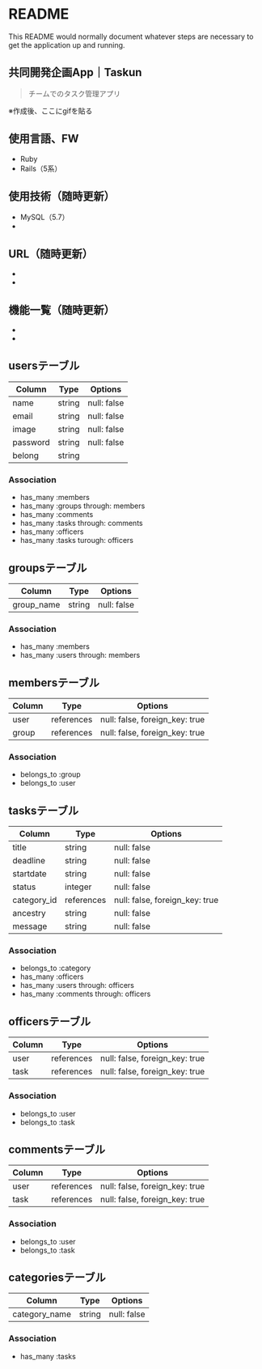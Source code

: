 # README

This README would normally document whatever steps are necessary to get the
application up and running.

## 共同開発企画App｜Taskun
>チームでのタスク管理アプリ

※作成後、ここにgifを貼る

## 使用言語、FW

- Ruby
- Rails（5系）

## 使用技術（随時更新）

- MySQL（5.7）
- 

## URL（随時更新）

- 
-

## 機能一覧（随時更新）

- 
-
## usersテーブル

|Column|Type|Options|
|------|----|-------|
|name|string|null: false|
|email|string|null: false|
|image|string|null: false|
|password|string|null: false|
|belong|string|

### Association
- has_many :members
- has_many :groups through: members
- has_many :comments
- has_many :tasks through: comments
- has_many :officers
- has_many :tasks turough: officers

## groupsテーブル

|Column|Type|Options|
|------|----|-------|
|group_name|string|null: false|

### Association
- has_many :members
- has_many :users through: members


## membersテーブル

|Column|Type|Options|
|------|----|-------|
|user|references|null: false, foreign_key: true|
|group|references|null: false, foreign_key: true|

### Association
- belongs_to :group
- belongs_to :user

## tasksテーブル

|Column|Type|Options|
|------|----|-------|
|title|string|null: false|
|deadline|string|null: false|
|startdate|string|null: false|
|status|integer|null: false|
|category_id|references|null: false, foreign_key: true|
|ancestry|string|null: false|
|message|string|null: false|

### Association
- belongs_to :category
- has_many :officers
- has_many :users through: officers
- has_many :comments through: officers


## officersテーブル

|Column|Type|Options|
|------|----|-------|
|user|references|null: false, foreign_key: true|
|task|references|null: false, foreign_key: true|

### Association
- belongs_to :user
- belongs_to :task


## commentsテーブル

|Column|Type|Options|
|------|----|-------|
|user|references|null: false, foreign_key: true|
|task|references|null: false, foreign_key: true|

### Association
- belongs_to :user
- belongs_to :task

## categoriesテーブル

|Column|Type|Options|
|------|----|-------|
|category_name|string|null: false|

### Association
- has_many :tasks 
